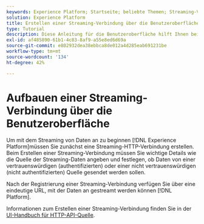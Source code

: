 ```yaml
---
keywords: Experience Platform; Startseite; beliebte Themen; Streaming-Verbindung; Streaming-Verbindung erstellen; Handbuch; Tutorial; Erstellen einer Streaming-Verbindung; Streaming-Erfassung; Erfassung;
solution: Experience Platform
title: Erstellen einer Streaming-Verbindung über die Benutzeroberfläche
type: Tutorial
description: Diese Anleitung für die Benutzeroberfläche hilft Ihnen beim Erstellen einer Streaming-Verbindung für Adobe Experience Platform.
exl-id: af485890-61b1-4c83-8af9-a55e8ed6d69a
source-git-commit: e802932dea38ebbca8de012a4d285eab691231be
workflow-type: tm+mt
source-wordcount: '134'
ht-degree: 42%

---
```


# Aufbauen einer Streaming-Verbindung über die Benutzeroberfläche

Um mit dem Streaming von Daten an zu beginnen [!DNL Experience Platform]müssen Sie zunächst eine Streaming-HTTP-Verbindung erstellen. Beim Erstellen einer Streaming-Verbindung müssen Sie wichtige Details wie die Quelle der Streaming-Daten angeben und festlegen, ob Daten von einer vertrauenswürdigen (authentifizierten) oder einer nicht vertrauenswürdigen (nicht authentifizierten) Quelle gesendet werden sollen.

Nach der Registrierung einer Streaming-Verbindung verfügen Sie über eine eindeutige URL, mit der Daten an gestreamt werden können [!DNL Platform].

Informationen zum Erstellen einer Streaming-Verbindung finden Sie in der [UI-Handbuch für HTTP-API-Quelle](../../sources/tutorials/ui/create/streaming/http.md).
